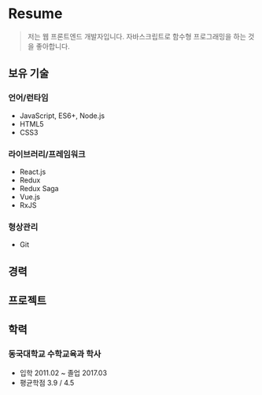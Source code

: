 # Resume

> 저는 웹 프론트엔드 개발자입니다. 자바스크립트로 함수형 프로그래밍을 하는 것을 좋아합니다.

## 보유 기술

### 언어/런타임
  
- JavaScript, ES6+, Node.js
- HTML5
- CSS3

### 라이브러리/프레임워크

- React.js
- Redux
- Redux Saga
- Vue.js
- RxJS

### 형상관리

- Git

## 경력

## 프로젝트

## 학력

### 동국대학교 수학교육과 학사

- 입학 2011.02 ~ 졸업 2017.03
- 평균학점 3.9 / 4.5
